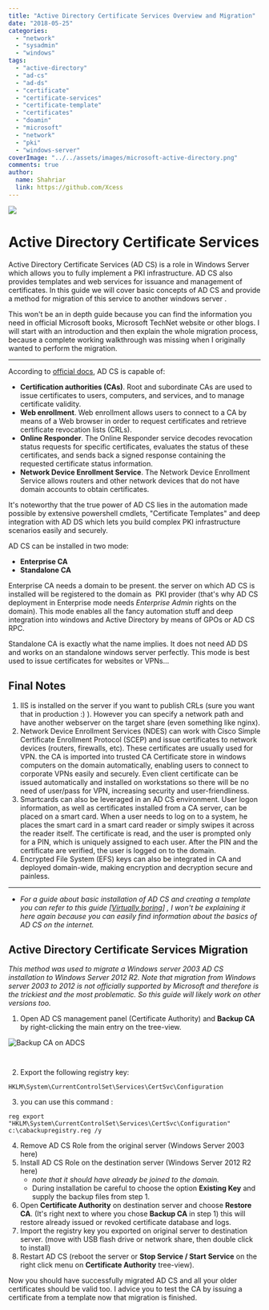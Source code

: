 ```yaml
---
title: "Active Directory Certificate Services Overview and Migration"
date: "2018-05-25"
categories: 
  - "network"
  - "sysadmin"
  - "windows"
tags: 
  - "active-directory"
  - "ad-cs"
  - "ad-ds"
  - "certificate"
  - "certificate-services"
  - "certificate-template"
  - "certificates"
  - "doamin"
  - "microsoft"
  - "network"
  - "pki"
  - "windows-server"
coverImage: "../../assets/images/microsoft-active-directory.png"
comments: true
author:
  name: Shahriar
  link: https://github.com/Xcess
---
```


![](../../assets/images/microsoft-active-directory.png)

# Active Directory Certificate Services

Active Directory Certificate Services (AD CS) is a role in Windows Server which allows you to fully implement a PKI infrastructure. AD CS also provides templates and web services for issuance and management of certificates. In this guide we will cover basic concepts of AD CS and provide a method for migration of this service to another windows server .

This won't be an in depth guide because you can find the information you need in official Microsoft books, Microsoft TechNet website or other blogs. I will start with an introduction and then explain the whole migration process, because a complete working walkthrough was missing when I originally wanted to perform the migration.

* * *

According to [official docs](https://social.technet.microsoft.com/wiki/contents/articles/1137.active-directory-certificate-services-ad-cs-introduction.aspx), AD CS is capable of:

- **Certification authorities (CAs)**. Root and subordinate CAs are used to issue certificates to users, computers, and services, and to manage certificate validity.
- **Web enrollment**. Web enrollment allows users to connect to a CA by means of a Web browser in order to request certificates and retrieve certificate revocation lists (CRLs).
- **Online Responder**. The Online Responder service decodes revocation status requests for specific certificates, evaluates the status of these certificates, and sends back a signed response containing the requested certificate status information.
- **Network Device Enrollment Service**. The Network Device Enrollment Service allows routers and other network devices that do not have domain accounts to obtain certificates.

It's noteworthy that the true power of AD CS lies in the automation made possible by extensive powershell cmdlets, "Certificate Templates" and deep integration with AD DS which lets you build complex PKI infrastructure scenarios easily and securely.

AD CS can be installed in two mode:

- **Enterprise CA** 
- **Standalone CA**

Enterprise CA needs a domain to be present. the server on which AD CS is installed will be registered to the domain as  PKI provider (that's why AD CS deployment in Enterprise mode needs _Enterprise Admin_ rights on the domain). This mode enables all the fancy automation stuff and deep integration into windows and Active Directory by means of GPOs or AD CS RPC.

Standalone CA is exactly what the name implies. It does not need AD DS and works on an standalone windows server perfectly. This mode is best used to issue certificates for websites or VPNs...

## Final Notes

1. IIS is installed on the server if you want to publish CRLs (sure you want that in production :) ). However you can specify a network path and have another webserver on the target share (even something like nginx).
2. Network Device Enrollment Services (NDES) can work with Cisco Simple Certificate Enrollment Protocol (SCEP) and issue certificates to network devices (routers, firewalls, etc). These certificates are usually used for VPN. the CA is imported into trusted CA Certificate store in windows computers on the domain automatically, enabling users to connect to corporate VPNs easily and securely. Even client certificate can be issued automatically and installed on workstations so there will be no need of user/pass for VPN, increasing security and user-friendliness.
3. Smartcards can also be leveraged in an AD CS environment. User logon information, as well as certificates installed from a CA server, can be placed on a smart card. When a user needs to log on to a system, he places the smart card in a smart card reader or simply swipes it across the reader itself. The certificate is read, and the user is prompted only for a PIN, which is uniquely assigned to each user. After the PIN and the certificate are verified, the user is logged on to the domain.
4. Encrypted File System (EFS) keys can also be integrated in CA and deployed domain-wide, making encryption and decryption secure and painless.

* * *

- _For a guide about basic installation of AD CS and creating a template you can refer to this guide \[[Virtually boring](https://www.virtuallyboring.com/setup-microsoft-active-directory-certificate-services-ad-cs/)\] , I won't be explaining it here again because you can easily find information about the basics of AD CS on the internet._

## Active Directory Certificate Services Migration

_This method was used to migrate a Windows server 2003 AD CS installation to Windows Server 2012 R2. Note that migration from Windows server 2003 to 2012 is not officially supported by Microsoft and therefore is the trickiest and the most problematic. So this guide will likely work on other versions too._

1. Open AD CS management panel (Certificate Authority) and **Backup CA** by right-clicking the main entry on the tree-view.
    
![Backup CA on ADCS](../../assets/images/backup-ca-01.jpg)
    
     
2. Export the following registry key: 

```
HKLM\System\CurrentControlSet\Services\CertSvc\Configuration
```

3. you can use this command : 

```
reg export "HKLM\System\CurrentControlSet\Services\CertSvc\Configuration" c:\cabackupregistry.reg /y
```

4. Remove AD CS Role from the original server (Windows Server 2003 here)
5. Install AD CS Role on the destination server (Windows Server 2012 R2 here)
    - _note that it should have already be joined to the domain._
    - During installation be careful to choose the option **Existing Key** and supply the backup files from step 1.
6. Open **Certificate Authority** on destination server and choose **Restore CA**. (It's right next to where you chose **Backup CA** in step 1) this will restore already issued or revoked certificate database and logs.
7. Import the registry key you exported on original server to destination server. (move with USB flash drive or network share, then double click to install)
8. Restart AD CS (reboot the server or **Stop Service / Start** **Service** on the right click menu on **Certificate Authority** tree-view).

Now you should have successfully migrated AD CS and all your older certificates should be valid too. I advice you to test the CA by issuing a certificate from a template now that migration is finished.
